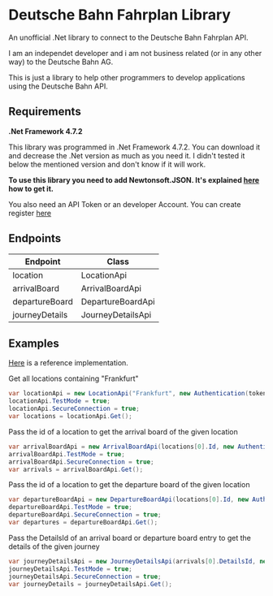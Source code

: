 # Deutsche Bahn Fahrplan Library
<p>An unofficial .Net library to connect to the Deutsche Bahn Fahrplan API.</p>

<p>I am an independet developer and i am not business related (or in any other way) to the Deutsche Bahn AG.</p>

<p>This is just a library to help other programmers to develop applications using the Deutsche Bahn API.</p>

<h2>Requirements</h2>
<p><b>.Net Framework 4.7.2</b></p>
<p>This library was programmed in .Net Framework 4.7.2. You can download it and decrease the .Net version as much as you need it. I didn't tested it below the mentioned version and don't know if it will work.</p>
<p><b>To use this library you need to add Newtonsoft.JSON. It's explained <a href="https://www.nuget.org/packages/Newtonsoft.Json/">here</a> how to get it.</p></b>
<p>You also need an API Token or an developer Account. You can create register <a href="https://developer.deutschebahn.com/store/site/pages/sign-up.jag">here</a>

<h2>Endpoints</h2>
<table>
<thead>
<tr>
<th>Endpoint</th>
<th>Class</th>
</tr>
</thead>
<tbody>
<tr>
<td>location</td>
<td>LocationApi</td>
</tr>
<tr>
<td>arrivalBoard</td>
<td>ArrivalBoardApi</td>
</tr>
<tr>
<td>departureBoard</td>
<td>DepartureBoardApi</td>
</tr>
<tr>
<td>journeyDetails</td>
<td>JourneyDetailsApi</td>
</tr>
</tr>
</tbody>
</table>

<h2>Examples</h2>
<p><a href="https://github.com/Programmat0r/FahrplanApi/blob/main/FahrplanClient/Program.cs">Here</a> is a reference implementation.</a>
<p>Get all locations containing "Frankfurt"</p>

```csharp
var locationApi = new LocationApi("Frankfurt", new Authentication(token));
locationApi.TestMode = true;
locationApi.SecureConnection = true;
var locations = locationApi.Get();
```

<p>Pass the id of a location to get the arrival board of the given location</p>

```csharp
var arrivalBoardApi = new ArrivalBoardApi(locations[0].Id, new Authentication(token), DateTime.Now);
arrivalBoardApi.TestMode = true;
arrivalBoardApi.SecureConnection = true;
var arrivals = arrivalBoardApi.Get();
```

<p>Pass the id of a location to get the departure board of the given location</p>

```csharp
var departureBoardApi = new DepartureBoardApi(locations[0].Id, new Authentication(token), DateTime.Now);
departureBoardApi.TestMode = true;
departureBoardApi.SecureConnection = true;
var departures = departureBoardApi.Get();
```         
          
<p>Pass the DetailsId of an arrival board or departure board entry to get the details of the given journey</p>

```csharp
var journeyDetailsApi = new JourneyDetailsApi(arrivals[0].DetailsId, new Authentication(token));
journeyDetailsApi.TestMode = true;
journeyDetailsApi.SecureConnection = true;
var journeyDetails = journeyDetailsApi.Get();
```


